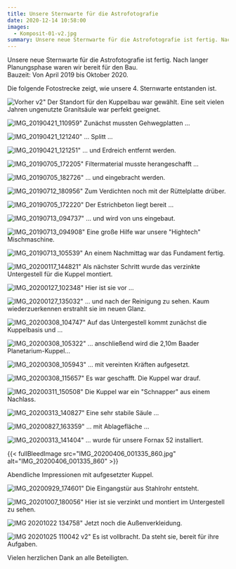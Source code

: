```yaml
---
title: Unsere Sternwarte für die Astrofotografie
date: 2020-12-14 10:58:00
images:
  - Komposit-01-v2.jpg
summary: Unsere neue Sternwarte für die Astrofotografie ist fertig. Nach langer Planungsphase waren wir bereit für den Bau.
---
```


Unsere neue Sternwarte für die Astrofotografie ist fertig.
Nach langer Planungsphase waren wir bereit für den Bau.  
Bauzeit: Von April 2019 bis Oktober 2020.

Die folgende Fotostrecke zeigt, wie unsere 4. Sternwarte entstanden ist.

![Vorher v2"](Vorher-v2.jpg)
Der Standort für den Kuppelbau war gewählt. Eine seit vielen Jahren ungenutzte Granitsäule war perfekt geeignet.

![IMG_20190421_110959"](IMG_20190421_110959.jpg)
Zunächst mussten Gehwegplatten ...

![IMG_20190421_121240"](IMG_20190421_121240.jpg)
... Splitt ...

![IMG_20190421_121251"](IMG_20190421_121251.jpg)
... und Erdreich entfernt werden.

![IMG_20190705_172205"](IMG_20190705_172205.jpg)
Filtermaterial musste herangeschafft ...

![IMG_20190705_182726"](IMG_20190705_182726.jpg)
... und eingebracht werden.

![IMG_20190712_180956"](IMG_20190712_180956.jpg)
Zum Verdichten noch mit der Rüttelplatte drüber.

![IMG_20190705_172220"](IMG_20190705_172220.jpg)
Der Estrichbeton liegt bereit ...

![IMG_20190713_094737"](IMG_20190713_094737.jpg)
... und wird von uns eingebaut.

![IMG_20190713_094908"](IMG_20190713_094908.jpg)
Eine große Hilfe war unsere "Hightech" Mischmaschine.

![IMG_20190713_105539"](IMG_20190713_105539.jpg)
An einem Nachmittag war das Fundament fertig.

![IMG_20200117_144821"](IMG_20200117_144821.jpg)
Als nächster Schritt wurde das verzinkte Untergestell für die Kuppel montiert.

![IMG_20200127_102348"](IMG_20200127_102348.jpg)
Hier ist sie vor ...

![IMG_20200127_135032"](IMG_20200127_135032.jpg)
... und nach der Reinigung zu sehen. Kaum wiederzuerkennen erstrahlt sie im neuen Glanz.

![IMG_20200308_104747"](IMG_20200308_104747.jpg)
Auf das Untergestell kommt zunächst die Kuppelbasis und ...

![IMG_20200308_105322"](IMG_20200308_105322.jpg)
... anschließend wird die 2,10m Baader Planetarium-Kuppel...

![IMG_20200308_105943"](IMG_20200308_105943.jpg)
... mit vereinten Kräften aufgesetzt.

![IMG_20200308_115657"](IMG_20200308_115657.jpg)
Es war geschafft. Die Kuppel war drauf.

![IMG_20200311_150508"](IMG_20200311_150508.jpg)
Die Kuppel war ein "Schnapper" aus einem Nachlass.

![IMG_20200313_140827"](IMG_20200313_140827.jpg)
Eine sehr stabile Säule ...

![IMG_20200827_163359"](IMG_20200827_163359.jpg)
... mit Ablagefläche ...

![IMG_20200313_141404"](IMG_20200313_141404.jpg)
... wurde für unsere Fornax 52 installiert.

{{< fullBleedImage src="IMG_20200406_001335_860.jpg" alt="IMG_20200406_001335_860" >}}

Abendliche Impressionen mit aufgesetzter Kuppel.

![IMG_20200929_174601"](IMG_20200929_174601.jpg)
Die Eingangstür aus Stahlrohr entsteht.

![IMG_20201007_180056"](IMG_20201007_180056.jpg)
Hier ist sie verzinkt und montiert im Untergestell zu sehen.

![IMG 20201022 134758"](IMG_20201022_134758.jpg)
Jetzt noch die Außenverkleidung.

![IMG 20201025 110042 v2"](IMG_20201025_110042-v2.jpg)
Es ist vollbracht. Da steht sie, bereit für ihre Aufgaben.

Vielen herzlichen Dank an alle Beteiligten.
